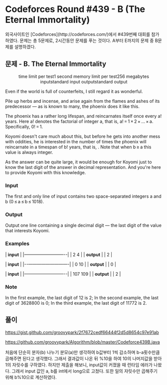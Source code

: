 # Codeforces Round #439 - B (The Eternal Immortality)
<p>외국사이트인 [Codeforces](http://codeforces.com/)에서 #439번째 대회를 참가하였다.
문제는 총 5문제로,  2시간동안 문제를 푸는 것이다. A부터 E까지의 문제 중 B문제를 설명하겠다.
</p>

## 문제 - B. The Eternal Immortality
<p><center>
time limit per test1 second
memory limit per test256 megabytes
inputstandard input
outputstandard output
</center></p>
<p>
Even if the world is full of counterfeits, I still regard it as wonderful.

Pile up herbs and incense, and arise again from the flames and ashes of its predecessor — as is known to many, the phoenix does it like this.

The phoenix has a rather long lifespan, and reincarnates itself once every a! years. Here a! denotes the factorial of integer a, that is, a! = 1 × 2 × ... × a. Specifically, 0! = 1.

Koyomi doesn't care much about this, but before he gets into another mess with oddities, he is interested in the number of times the phoenix will reincarnate in a timespan of b! years, that is, . Note that when b ≥ a this value is always integer.

As the answer can be quite large, it would be enough for Koyomi just to know the last digit of the answer in decimal representation. And you're here to provide Koyomi with this knowledge.
</p>

### Input
The first and only line of input contains two space-separated integers a and b (0 ≤ a ≤ b ≤ 1018).

### Output
Output one line containing a single decimal digit — the last digit of the value that interests Koyomi.

### Examples
| **input** |
|—————————--|
|	2	4	|
| **output** |
|  	2   	|

| **input** |
|--—————————-|
|	0	10	|
| **output** |
| 	0		|

| **input** |
|—————————--|
|	107	109	|
| **output** |
| 	2		|

### Note
<p>
In the first example, the last digit of 12 is 2;
In the second example, the last digit of 3628800 is 0;
In the third example, the last digit of 11772 is 2.
</p>

## 풀이
https://gist.github.com/groovypark/2f7672cedf66444f2d5d8654c97e91ab

https://github.com/groovypark/Algorithm/blob/master/Codeforce439B.java

<p>
처음에 단순히 분자(b) 나누기 분모(a)만 생각하여 b값부터 1씩 감소하며 b-a횟수만큼 곱해주면 된다고 생각했다. 그래서 결과값이 나온 뒤 %10을 하여 10의 나머지값을 받아 1의 자릿수를 구하였다. 
하지만 제출을 해보니, input값이 커졌을 때 런타임 에러가 나왔다. 그래서 input 값인 a, b를 int에서 long으로 고쳤다. 또한 일의 자릿수만 곱해주기 위해 b%10으로 계산하였다.
</p>
